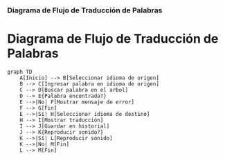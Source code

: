 
### Diagrama de Flujo de Traducción de Palabras


# Diagrama de Flujo de Traducción de Palabras

```mermaid
graph TD
    A[Inicio] --> B[Seleccionar idioma de origen]
    B --> C[Ingresar palabra en idioma de origen]
    C --> D[Buscar palabra en el arbol]
    D --> E{Palabra encontrada?}
    E -->|No| F[Mostrar mensaje de error]
    F --> G[Fin]
    E -->|Sí| H[Seleccionar idioma de destino]
    H --> I[Mostrar traducción]
    I --> J[Guardar en historial]
    J --> K{Reproducir sonido?}
    K -->|Sí| L[Reproducir sonido]
    K -->|No| M[Fin]
    L --> M[Fin]
